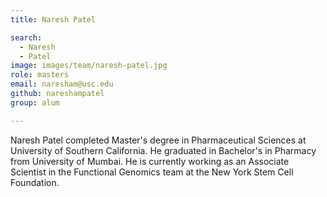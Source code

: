 ```yaml
---
title: Naresh Patel

search:
  - Naresh 
  - Patel
image: images/team/naresh-patel.jpg
role: masters
email: naresham@usc.edu
github: nareshampatel
group: alum

---
```


Naresh Patel completed Master's degree in Pharmaceutical Sciences at University of Southern California. He graduated in Bachelor's in Pharmacy from University of Mumbai. He is currently working as an Associate Scientist in the Functional Genomics team at the New York Stem Cell Foundation.
